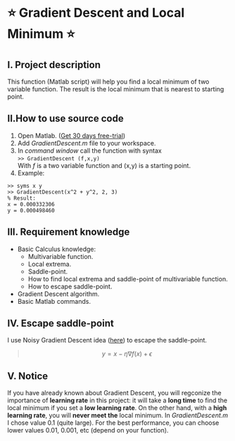 # :star: Gradient Descent and Local Minimum :star:
## I. Project description
This function (Matlab script) will help you find a local minimum of two variable function. The result is the local minimum that is nearest to starting point.
## II.How to use source code
1. Open Matlab. ([Get 30 days free-trial](https://www.youtube.com/watch?v=DVfWATmX2nE))
2. Add *GradientDescent.m* file to your workspace.
3. In *command window* call the function with syntax \
```>> GradientDescent (f,x,y)```\
With *f* is a two variable function and (x,y) is a starting point.
4.  Example:
```
>> syms x y
>> GradientDescent(x^2 + y^2, 2, 3)
% Result:
x = 0.000332306
y = 0.000498460
```
## III. Requirement knowledge
- Basic Calculus knowledge:
    - Multivariable function.
    - Local extrema.
    - Saddle-point.
    - How to find local extrema and saddle-point of multivariable function.
    - How to escape saddle-point.
- Gradient Descent algorithm. 
- Basic Matlab commands.

## IV. Escape saddle-point
I use Noisy Gradient Descent idea ([here](https://www.offconvex.org/2016/03/22/saddlepoints/)) to escape the saddle-point.
>$$y = x-\eta\nabla f(x) + \epsilon$$
## V. Notice
If you have already known about Gradient Descent, you will regconize the importance of **learning rate** in this project: it will take a **long time** to find the local minimum if you set a **low learning rate**. On the other hand, with a **high learning rate**, you will **never meet the** local minimum.
In *GradientDescent.m* I chose value 0.1 (quite large). For the best performance, you can choose lower values 0.01, 0.001, etc (depend on your function).



